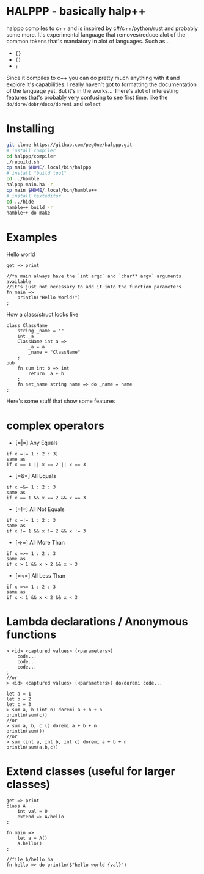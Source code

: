 # HALPPP - basically halp++

halppp compiles to c++ and is inspired by c#/c++/python/rust and probably some more.
It's experimental language that removes/reduce alot of the common tokens that's mandatory in alot of languages.
Such as...
- `{}`
- `()`
- `;`

Since it compiles to c++ you can do pretty much anything with it and explore it's capabilities.
I really haven't got to formatting the documentation of the language yet. But it's in the works...
There's alot of interesting features that's probably very confusing to see first time. like the `do/dore/dobr/doco/doremi` and `select`

# Installing
```bash
git clone https://github.com/peg0ne/halppp.git
# install compiler
cd halppp/compiler
./rebuild.sh
cp main $HOME/.local/bin/halppp
# install "build tool"
cd ../hamble
halppp main.ha -r
cp main $HOME/.local/bin/hamble++
# install texteditor
cd ../hide
hamble++ build -r
hamble++ do make
```

# Examples
Hello world
```
get => print

//fn main always have the `int argc` and `char** argv` arguments available 
//it's just not necessary to add it into the function parameters
fn main =>
    println("Hello World!")
;
```

How a class/struct looks like
```
class ClassName
    string _name = ""
    int _a
    ClassName int a =>
        _a = a
        _name = "ClassName"
    ;
pub
    fn sum int b => int
        return _a + b
    ;
    fn set_name string name => do _name = name
;
```

Here's some stuff that show some features

# complex operators
- [=|=] Any Equals
```
if x =|= 1 : 2 : 3)
same as
if x == 1 || x == 2 || x == 3
```
- [=&=] All Equals
```
if x =&= 1 : 2 : 3
same as
if x == 1 && x == 2 && x == 3
```
- [=!=] All Not Equals
```
if x =!= 1 : 2 : 3
same as
if x != 1 && x != 2 && x != 3
```
- [=>=] All More Than
```
if x =>= 1 : 2 : 3
same as
if x > 1 && x > 2 && x > 3
```
- [=<=] All Less Than
```
if x =<= 1 : 2 : 3
same as
if x < 1 && x < 2 && x < 3
```

# Lambda declarations / Anonymous functions
```
> <id> <captured values> (<parameters>)
    code...
    code...
    code...
;
//or
> <id> <captured values> (<parameters>) do/doremi code...

let a = 1
let b = 2
let c = 3
> sum a, b (int n) doremi a + b + n
println(sum(c))
//or
> sum a, b, c () doremi a + b + n
println(sum())
//or
> sum (int a, int b, int c) doremi a + b + n
println(sum(a,b,c))
```

# Extend classes (useful for larger classes)
```
get => print
class A
    int val = 0
    extend => A/hello
;

fn main =>
    let a = A()
    a.hello()
;

//file A/hello.ha
fn hello => do println($"hello world {val}")
```

